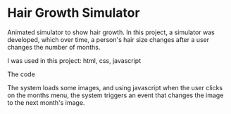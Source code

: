 # Hair Growth Simulator

Animated simulator to show hair growth.
In this project, a simulator was developed, which over time, a person's hair size changes after a user changes the number of months.

I was used in this project: html, css, javascript

The code

The system loads some images, and using javascript when the user clicks on the months menu, the system triggers an event that changes the image to the next month's image.

